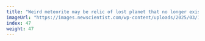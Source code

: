 ```yaml
---
title: "Weird meteorite may be relic of lost planet that no longer exists"
imageUrl: "https://images.newscientist.com/wp-content/uploads/2025/03/17201545/SEI_2442029351.jpg?width=788"
index: 47
weight: 47
---
```


